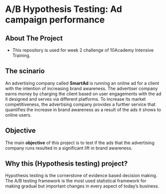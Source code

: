 # A/B Hypothesis Testing: Ad campaign performance
## About The Project
- This repository is used for week 2 challenge of 10Academy Intensive Training. 
## The scinario
An advertising company called **SmartAd**  is running an online ad for a client with the intention of increasing brand awareness. 
The advertiser company earns money by charging the client based on user engagements with the ad it designed and serves via different platforms. To increase its market competitiveness, the advertising company provides a further service that quantifies the increase in brand awareness as a result of the ads it shows to online users. 
## Objective
The main **objective** of this project is to test if the ads that the advertising company runs resulted in a significant lift in brand awareness. 

## Why this (Hypothesis testing) project?
Hypothesis testing is the cornerstone of evidence based decision making. The A/B testing framework is the most used statistical framework for making gradual but important changes in every aspect of today’s business.

